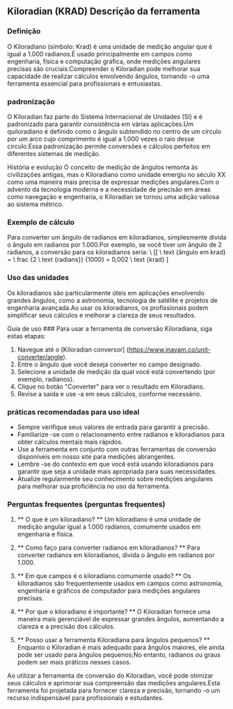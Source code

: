 ## Kiloradian (KRAD) Descrição da ferramenta

### Definição
O Kiloradiano (símbolo: Krad) é uma unidade de medição angular que é igual a 1.000 radianos.É usado principalmente em campos como engenharia, física e computação gráfica, onde medições angulares precisas são cruciais.Compreender o Kiloradian pode melhorar sua capacidade de realizar cálculos envolvendo ângulos, tornando -o uma ferramenta essencial para profissionais e entusiastas.

### padronização
O Kiloradian faz parte do Sistema Internacional de Unidades (SI) e é padronizado para garantir consistência em várias aplicações.Um quiloradiano é definido como o ângulo subtendido no centro de um círculo por um arco cujo comprimento é igual a 1.000 vezes o raio desse círculo.Essa padronização permite conversões e cálculos perfeitos em diferentes sistemas de medição.

História e evolução
O conceito de medição de ângulos remonta às civilizações antigas, mas o Kiloradiano como unidade emergiu no século XX como uma maneira mais precisa de expressar medições angulares.Com o advento da tecnologia moderna e a necessidade de precisão em áreas como navegação e engenharia, o Kiloradian se tornou uma adição valiosa ao sistema métrico.

### Exemplo de cálculo
Para converter um ângulo de radianos em kiloradianos, simplesmente divida o ângulo em radianos por 1.000.Por exemplo, se você tiver um ângulo de 2 radianos, a conversão para os kiloradianos seria:
\ [[
\ text {ângulo em krad} = \ frac {2 \ text {radians}} {1000} = 0,002 \ text {krad}
\]

### Uso das unidades
Os kiloradianos são particularmente úteis em aplicações envolvendo grandes ângulos, como a astronomia, tecnologia de satélite e projetos de engenharia avançada.Ao usar os kiloradianos, os profissionais podem simplificar seus cálculos e melhorar a clareza de seus resultados.

Guia de uso ###
Para usar a ferramenta de conversão Kiloradiana, siga estas etapas:
1. Navegue até o [Kiloradian conversor] (https://www.inayam.co/unit-converter/angle).
2. Entre o ângulo que você deseja converter no campo designado.
3. Selecione a unidade de medição da qual você está convertendo (por exemplo, radianos).
4. Clique no botão "Converter" para ver o resultado em Kiloradians.
5. Revise a saída e use -a em seus cálculos, conforme necessário.

### práticas recomendadas para uso ideal
- Sempre verifique seus valores de entrada para garantir a precisão.
- Familiarize -se com o relacionamento entre radianos e kiloradianos para obter cálculos mentais mais rápidos.
- Use a ferramenta em conjunto com outras ferramentas de conversão disponíveis em nosso site para medições abrangentes.
- Lembre -se do contexto em que você está usando kiloradianos para garantir que seja a unidade mais apropriada para suas necessidades.
- Atualize regularmente seu conhecimento sobre medições angulares para melhorar sua proficiência no uso da ferramenta.

### Perguntas frequentes (perguntas frequentes)

1. ** O que é um kiloradiano? **
Um kiloradiano é uma unidade de medição angular igual a 1.000 radianos, comumente usados ​​em engenharia e física.

2. ** Como faço para converter radianos em kiloradianos? **
Para converter radianos em kiloradianos, divida o ângulo em radianos por 1.000.

3. ** Em que campos é o kiloradiano comumente usado? **
Os kiloradianos são frequentemente usados ​​em campos como astronomia, engenharia e gráficos de computador para medições angulares precisas.

4. ** Por que o kiloradiano é importante? **
O Kiloradian fornece uma maneira mais gerenciável de expressar grandes ângulos, aumentando a clareza e a precisão dos cálculos.

5. ** Posso usar a ferramenta Kiloradiana para ângulos pequenos? **
Enquanto o Kiloradian é mais adequado para ângulos maiores, ele ainda pode ser usado para ângulos pequenos;No entanto, radianos ou graus podem ser mais práticos nesses casos.

Ao utilizar a ferramenta de conversão do Kiloradian, você pode otimizar seus cálculos e aprimorar sua compreensão das medições angulares.Esta ferramenta foi projetada para fornecer clareza e precisão, tornando -o um recurso indispensável para profissionais e estudantes.